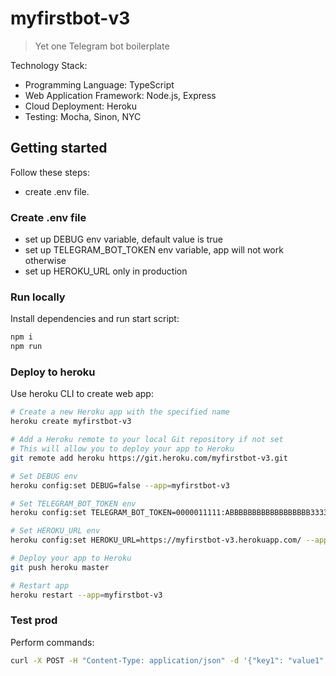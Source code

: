 # myfirstbot-v3

> Yet one Telegram bot boilerplate

Technology Stack:

- Programming Language: TypeScript
- Web Application Framework: Node.js, Express
- Cloud Deployment: Heroku
- Testing: Mocha, Sinon, NYC

## Getting started

Follow these steps:
- create .env file.

### Create .env file

- set up DEBUG env variable, default value is true
- set up TELEGRAM_BOT_TOKEN env variable, app will not work otherwise
- set up HEROKU_URL only in production

### Run locally

Install dependencies and run start script:

```bash
npm i
npm run
```

### Deploy to heroku

Use heroku CLI to create web app:

```bash
# Create a new Heroku app with the specified name
heroku create myfirstbot-v3

# Add a Heroku remote to your local Git repository if not set
# This will allow you to deploy your app to Heroku
git remote add heroku https://git.heroku.com/myfirstbot-v3.git

# Set DEBUG env
heroku config:set DEBUG=false --app=myfirstbot-v3

# Set TELEGRAM_BOT_TOKEN env
heroku config:set TELEGRAM_BOT_TOKEN=0000011111:ABBBBBBBBBBBBBBBBBB3333333330 --app=myfirstbot-v3

# Set HEROKU_URL env
heroku config:set HEROKU_URL=https://myfirstbot-v3.herokuapp.com/ --app=myfirstbot-v3

# Deploy your app to Heroku
git push heroku master

# Restart app
heroku restart --app=myfirstbot-v3
```

### Test prod

Perform commands:

```bash
curl -X POST -H "Content-Type: application/json" -d '{"key1": "value1", "key2": "value2"}' https://myfirstbot-v3.herokuapp.com/0000011111:ABBBBBBBBBBBBBBBBBB3333333330
```
